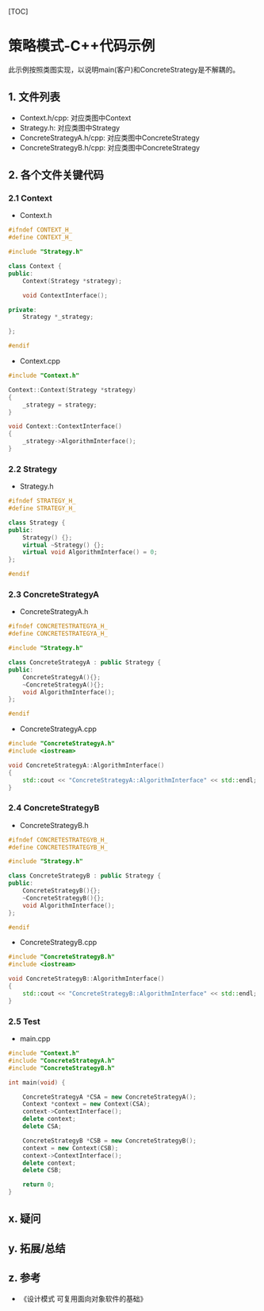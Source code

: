 [TOC]

# 策略模式-C++代码示例
此示例按照类图实现，以说明main(客户)和ConcreteStrategy是不解耦的。


## 1. 文件列表
* Context.h/cpp: 对应类图中Context
* Strategy.h: 对应类图中Strategy
* ConcreteStrategyA.h/cpp: 对应类图中ConcreteStrategy
* ConcreteStrategyB.h/cpp: 对应类图中ConcreteStrategy

## 2. 各个文件关键代码
### 2.1 Context
* Context.h
```cpp
#ifndef CONTEXT_H_
#define CONTEXT_H_

#include "Strategy.h"

class Context {
public:
    Context(Strategy *strategy);

    void ContextInterface();

private:
    Strategy *_strategy;

};

#endif
```

* Context.cpp
```cpp
#include "Context.h"

Context::Context(Strategy *strategy)
{
    _strategy = strategy;
}

void Context::ContextInterface()
{
    _strategy->AlgorithmInterface();
}


```

### 2.2 Strategy
* Strategy.h
```cpp
#ifndef STRATEGY_H_
#define STRATEGY_H_

class Strategy {
public:
    Strategy() {};
    virtual ~Strategy() {};
    virtual void AlgorithmInterface() = 0;
};

#endif
```

### 2.3 ConcreteStrategyA
* ConcreteStrategyA.h
```cpp
#ifndef CONCRETESTRATEGYA_H_
#define CONCRETESTRATEGYA_H_

#include "Strategy.h"

class ConcreteStrategyA : public Strategy {
public:
    ConcreteStrategyA(){};
    ~ConcreteStrategyA(){};
    void AlgorithmInterface();
};

#endif
```

* ConcreteStrategyA.cpp
```cpp
#include "ConcreteStrategyA.h"
#include <iostream>

void ConcreteStrategyA::AlgorithmInterface()
{
    std::cout << "ConcreteStrategyA::AlgorithmInterface" << std::endl;
}

```

### 2.4 ConcreteStrategyB
* ConcreteStrategyB.h
```cpp
#ifndef CONCRETESTRATEGYB_H_
#define CONCRETESTRATEGYB_H_

#include "Strategy.h"

class ConcreteStrategyB : public Strategy {
public:
    ConcreteStrategyB(){};
    ~ConcreteStrategyB(){};
    void AlgorithmInterface();
};

#endif
```

* ConcreteStrategyB.cpp
```cpp
#include "ConcreteStrategyB.h"
#include <iostream>

void ConcreteStrategyB::AlgorithmInterface()
{
    std::cout << "ConcreteStrategyB::AlgorithmInterface" << std::endl;
}

```


### 2.5 Test
* main.cpp
```cpp
#include "Context.h"
#include "ConcreteStrategyA.h"
#include "ConcreteStrategyB.h"

int main(void) {

    ConcreteStrategyA *CSA = new ConcreteStrategyA();
    Context *context = new Context(CSA);
    context->ContextInterface();
    delete context;
    delete CSA;

    ConcreteStrategyB *CSB = new ConcreteStrategyB();
    context = new Context(CSB);
    context->ContextInterface();
    delete context;
    delete CSB;

    return 0;
}
```

## x. 疑问

## y. 拓展/总结

## z. 参考
* 《设计模式 可复用面向对象软件的基础》

